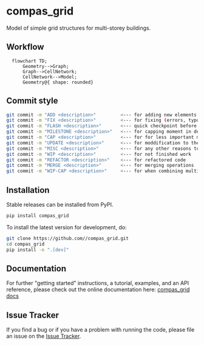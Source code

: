 # compas_grid

Model of simple grid structures for multi-storey buildings.

## Workflow

```mermaid
  flowchart TD;
      Geometry-->Graph;
      Graph-->CellNetwork;
      CellNetwork-->Model;
      Geometry@{ shape: rounded}

```



## Commit style

```bash
git commit -m "ADD <description>"         <--- for adding new elements
git commit -m "FIX <description>"         <--- for fixing (errors, typos)
git commit -m "FLASH <description>"       <--- quick checkpoint before refactoring
git commit -m "MILESTONE <description>"   <--- for capping moment in development
git commit -m "CAP <description>"         <--- for for less important milestones
git commit -m "UPDATE <description>"      <--- for moddification to the same file
git commit -m "MISC <description>"        <--- for any other reasons to be described
git commit -m "WIP <description>"         <--- for not finished work
git commit -m "REFACTOR <description>"    <--- for refactored code
git commit -m "MERGE <description>"       <--- for merging operations
git commit -m "WIP-CAP <description>"     <--- for when combining multiple commits into one
```

## Installation

Stable releases can be installed from PyPI.

```bash
pip install compas_grid
```

To install the latest version for development, do:

```bash
git clone https://github.com//compas_grid.git
cd compas_grid
pip install -e ".[dev]"
```

## Documentation

For further "getting started" instructions, a tutorial, examples, and an API reference,
please check out the online documentation here: [compas_grid docs](https://.github.io/compas_grid)

## Issue Tracker

If you find a bug or if you have a problem with running the code, please file an issue on the [Issue Tracker](https://github.com//compas_grid/issues).


